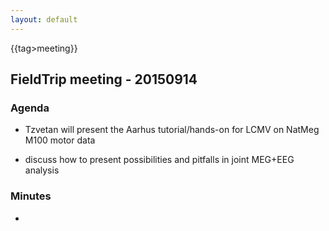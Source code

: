 ```yaml
---
layout: default
---
```


{{tag>meeting}}

## FieldTrip meeting - 20150914

### Agenda

*  Tzvetan will present the Aarhus tutorial/hands-on for LCMV on NatMeg M100 motor data

*  discuss how to present possibilities and pitfalls in joint MEG+EEG analysis

### Minutes

* 
